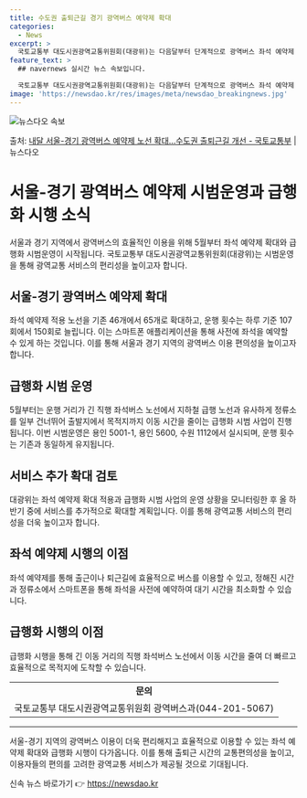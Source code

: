 ```yaml
---
title: 수도권 출퇴근길 경기 광역버스 예약제 확대
categories:
  - News
excerpt: >
  국토교통부 대도시권광역교통위원회(대광위)는 다음달부터 단계적으로 광역버스 좌석 예약제 확대와 급행화 시범사업…
feature_text: >
  ## navernews 실시간 뉴스 속보입니다.

  국토교통부 대도시권광역교통위원회(대광위)는 다음달부터 단계적으로 광역버스 좌석 예약제 확대와 급행화 시범사업…
image: 'https://newsdao.kr/res/images/meta/newsdao_breakingnews.jpg'
---
```


![뉴스다오 속보](https://newsdao.kr/res/images/meta/newsdao_breakingnews.jpg)

<p>출처: <a href="https://newsdao.kr/3337" rel="dofollow">내달 서울-경기 광역버스 예약제 노선 확대…수도권 출퇴근길 개선 - 국토교통부</a> | 뉴스다오</p>

<h1>서울-경기 광역버스 예약제 시범운영과 급행화 시행 소식</h1>
<p data-ke-size="size16">서울과 경기 지역에서 광역버스의 효율적인 이용을 위해 5월부터 좌석 예약제 확대와 급행화 시범운영이 시작됩니다. 국토교통부 대도시권광역교통위원회(대광위)는 시범운영을 통해 광역교통 서비스의 편리성을 높이고자 합니다.</p>

<h2>서울-경기 광역버스 예약제 확대</h2>
<p data-ke-size="size16">좌석 예약제 적용 노선을 기존 46개에서 65개로 확대하고, 운행 횟수는 하루 기준 107회에서 150회로 늘립니다. 이는 스마트폰 애플리케이션을 통해 사전에 좌석을 예약할 수 있게 하는 것입니다. 이를 통해 서울과 경기 지역의 광역버스 이용 편의성을 높이고자 합니다.</p>

<h2>급행화 시범 운영</h2>
<p data-ke-size="size16">5월부터는 운행 거리가 긴 직행 좌석버스 노선에서 지하철 급행 노선과 유사하게 정류소를 일부 건너뛰어 출발지에서 목적지까지 이동 시간을 줄이는 급행화 시범 사업이 진행됩니다. 이번 시범운영은 용인 5001-1, 용인 5600, 수원 1112에서 실시되며, 운행 횟수는 기존과 동일하게 유지됩니다.</p>

<h2>서비스 추가 확대 검토</h2>
<p data-ke-size="size16">대광위는 좌석 예약제 확대 적용과 급행화 시범 사업의 운영 상황을 모니터링한 후 올 하반기 중에 서비스를 추가적으로 확대할 계획입니다. 이를 통해 광역교통 서비스의 편리성을 더욱 높이고자 합니다.</p>

<h2>좌석 예약제 시행의 이점</h2>
<p data-ke-size="size16">좌석 예약제를 통해 출근이나 퇴근길에 효율적으로 버스를 이용할 수 있고, 정해진 시간과 정류소에서 스마트폰을 통해 좌석을 사전에 예약하여 대기 시간을 최소화할 수 있습니다.</p>

<h2>급행화 시행의 이점</h2>
<p data-ke-size="size16">급행화 시행을 통해 긴 이동 거리의 직행 좌석버스 노선에서 이동 시간을 줄여 더 빠르고 효율적으로 목적지에 도착할 수 있습니다.</p>

<table>
	<tr>
		<td style="text-align: center; height: 17px;"><b>문의</b></td>
	</tr>
	<tr>
		<td style="text-align: center; height: 17px;">국토교통부 대도시권광역교통위원회 광역버스과(044-201-5067)</td>
	</tr>
</table>
<hr>
<p data-ke-size="size16">서울-경기 지역의 광역버스 이용이 더욱 편리해지고 효율적으로 이용할 수 있는 좌석 예약제 확대와 급행화 시행이 다가옵니다. 이를 통해 출퇴근 시간의 교통편의성을 높이고, 이용자들의 편의를 고려한 광역교통 서비스가 제공될 것으로 기대됩니다.</p> 

신속 뉴스 바로가기 👉 <a href="https://newsdao.kr" rel="dofollow">https://newsdao.kr</a>


